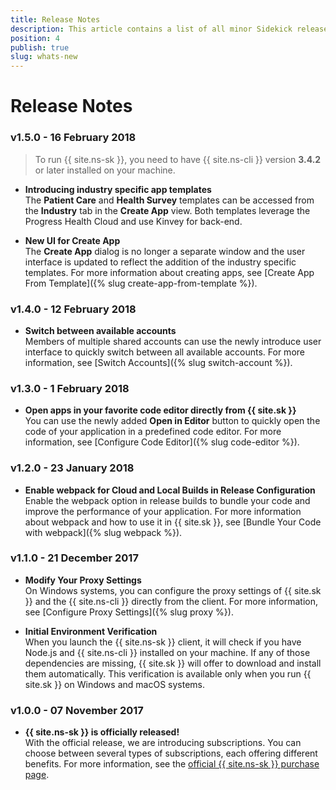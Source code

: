 ```yaml
---
title: Release Notes
description: This article contains a list of all minor Sidekick releases for a specific major version.
position: 4
publish: true
slug: whats-new
---
```


# Release Notes

### v1.5.0 - 16 February 2018

> To run {{ site.ns-sk }}, you need to have {{ site.ns-cli }} version **3.4.2** or later installed on your machine.

* **Introducing industry specific app templates**<br/>
The **Patient Care** and **Health Survey** templates can be accessed from the **Industry** tab in the **Create App** view. Both templates leverage the Progress Health Cloud and use Kinvey for back-end.

* **New UI for Create App**<br/>
The **Create App** dialog is no longer a separate window and the user interface is updated to reflect the addition of the industry specific templates. For more information about creating apps, see [Create App From Template]({% slug create-app-from-template %}).

### v1.4.0 - 12 February 2018

* **Switch between available accounts**<br/>
Members of multiple shared accounts can use the newly introduce user interface to quickly switch between all available accounts. For more information, see [Switch Accounts]({% slug switch-account %}).

### v1.3.0 - 1 February 2018

* **Open apps in your favorite code editor directly from {{ site.sk }}**<br/>
You can use the newly added **Open in Editor** button to quickly open the code of your application in a predefined code editor. For more information, see [Configure Code Editor]({% slug code-editor %}).

### v1.2.0 - 23 January 2018

* **Enable webpack for Cloud and Local Builds in Release Configuration**<br/>
Enable the webpack option in release builds to bundle your code and improve the performance of your application. For more information about webpack and how to use it in {{ site.sk }}, see [Bundle Your Code with webpack]({% slug webpack %}).

### v1.1.0 - 21 December 2017

* **Modify Your Proxy Settings**<br/>
On Windows systems, you can configure the proxy settings of {{ site.sk }} and the {{ site.ns-cli }} directly from the client. For more information, see [Configure Proxy Settings]({% slug proxy %}). 

* **Initial Environment Verification**<br/> 
When you launch the {{ site.ns-sk }} client, it will check if you have Node.js and {{ site.ns-cli }} installed on your machine. If any of those dependencies are missing, {{ site.sk }} will offer to download and install them automatically. This verification is available only when you run {{ site.sk }} on Windows and macOS systems.

### v1.0.0 - 07 November 2017

* **{{ site.ns-sk }} is officially released!**<br /> 
With the official release, we are introducing subscriptions. You can choose between several types of subscriptions, each offering different benefits. For more information, see the [official {{ site.ns-sk }} purchase page](https://www.nativescript.org/nativescript-sidekick/purchase).
